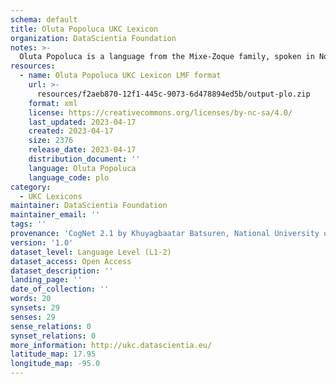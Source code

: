 ```yaml
---
schema: default
title: Oluta Popoluca UKC Lexicon
organization: DataScientia Foundation
notes: >-
  Oluta Popoluca is a language from the Mixe-Zoque family, spoken in North America. The UKC Lexicon of Oluta Popoluca is represented as a lexico-semantic network. It consists of words, word senses, synsets, as well as sense-level and synset-level relationships.
resources:
  - name: Oluta Popoluca UKC Lexicon LMF format
    url: >-
      resources/f2aeb870-12f1-445c-9073-6d478894ed5b/output-plo.zip
    format: xml
    license: https://creativecommons.org/licenses/by-nc-sa/4.0/
    last_updated: 2023-04-17
    created: 2023-04-17
    size: 2376
    release_date: 2023-04-17
    distribution_document: ''
    language: Oluta Popoluca
    language_code: plo
category:
  - UKC Lexicons
maintainer: DataScientia Foundation
maintainer_email: ''
tags: ''
provenance: 'CogNet 2.1 by Khuyagbaatar Batsuren, National University of Mongolia (http://cognet.ukc.disi.unitn.it); Native Languages of the Americas 2021.11. by Laura Redish and Orrin Lewis (http://www.native-languages.org); Princeton WordNet 2.1 by Princeton University (https://wordnet.princeton.edu)'
version: '1.0'
dataset_level: Language Level (L1-2)
dataset_access: Open Access
dataset_description: ''
landing_page: ''
date_of_collection: ''
words: 20
synsets: 29
senses: 29
sense_relations: 0
synset_relations: 0
more_information: http://ukc.datascientia.eu/
latitude_map: 17.95
longitude_map: -95.0
---
```

